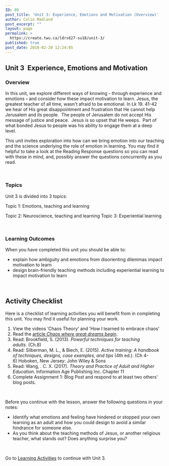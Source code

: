 ```yaml
---
ID: 89
post_title: 'Unit 3: Experience, Emotions and Motivation (Overview)'
author: Colin Madland
post_excerpt: ""
layout: page
permalink: >
  https://create.twu.ca/ldrs627-su18/unit-3/
published: true
post_date: 2018-02-20 12:24:05
---
```

<h2>Unit 3  Experience, Emotions and Motivation</h2>

<h3>Overview</h3>

In this unit, we explore different ways of knowing - through experience and emotions <strong> - </strong>and consider<strong> </strong>how these impact motivation to learn. Jesus, the greatest teacher of all time, wasn't afraid to be emotional. In Lk 19. 41-42 we hear of His great disappointment and frustration that He cannot help Jerusalem and its people.  The people of Jerusalem do not accept His message of justice and peace.  Jesus is so upset that He weeps.  Part of what bonded Jesus to people was his ability to engage them at a deep level.

This unit invites exploration into how can we bring emotion into our teaching and the science underlying the role of emotion in learning. You may find it helpful to take a look at the Reading Response questions so you can read with these in mind, and, possibly answer the questions concurrently as you read.

&nbsp;

<h3>Topics</h3>

Unit 3 is divided into 3 topics:

Topic 1: Emotions, teaching and learning

Topic 2: Neuroscience, teaching and learning
Topic 3: Experiential learning

&nbsp;

<h3>Learning Outcomes</h3>

When you have completed this unit you should be able to:

<ul>
    <li>explain how ambiguity and emotions from disorienting dilemmas impact motivation to learn</li>
    <li>design brain-friendly teaching methods including experiential learning to impact motivation to learn</li>
</ul>

&nbsp;

<h2>Activity Checklist</h2>

Here is a checklist of learning activities you will benefit from in completing this unit. You may find it useful for planning your work.

<ol>
    <li>View the videos ‘Chaos Theory’ and 'How I learned to embrace chaos'</li>
    <li>Read the <a href="https://theanalogiesproject.org/the-analogies/chaos-great-dreams-begin/">article <em>Chaos where great dreams begin</em></a>.</li>
    <li>Read: Brookfield, S. (2013).<em> Powerful techniques for teaching adults.</em> (Ch.8)</li>
    <li>Read: Silberman, M. L., &amp; Biech, E. (2015). <em>Active training: A handbook of techniques, designs, case examples, and tips</em> (4th ed.). (Ch 4-6) Hoboken, New Jersey: John Wiley &amp; Sons</li>
    <li>Read: Wang, . C. X. (2017). <em>Theory and Practice of Adult and Higher Education</em>. Information Age Publishing Inc. Chapter 11</li>
    <li>Complete Assignment 1: Blog Post and respond to at least two others' blog posts.</li>
</ol>

&nbsp;

Before you continue with the lesson, answer the following questions in your notes:

<ul>
    <li>Identify what emotions and feeling have hindered or stopped your own learning as an adult and how you could design to avoid a similar hindrance for someone else.</li>
    <li>As you think about the teaching methods of Jesus, or another religious teacher, what stands out? Does anything surprise you?</li>
</ul>

&nbsp;

Go to <a href="https://create.twu.ca/ldrs627-su18/unit-3-learning-activities/">Learning Activities</a> to continue with Unit 3.